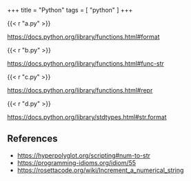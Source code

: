 +++
title = "Python"
tags = [ "python" ]
+++

{{< r "a.py" >}}

<https://docs.python.org/library/functions.html#format>

{{< r "b.py" >}}

<https://docs.python.org/library/functions.html#func-str>

{{< r "c.py" >}}

<https://docs.python.org/library/functions.html#repr>

{{< r "d.py" >}}

<https://docs.python.org/library/stdtypes.html#str.format>

## References

- <https://hyperpolyglot.org/scripting#num-to-str>
- <https://programming-idioms.org/idiom/55>
- <https://rosettacode.org/wiki/Increment_a_numerical_string>
